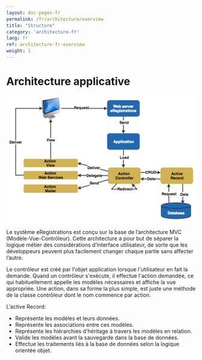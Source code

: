 ```yaml
---
layout: doc-pages-fr
permalink: /fr/architecture/overview
title: "Structure"
category: 'architecture-fr'
lang: fr
ref: architecture-fr-overview
weight: 1
---
```


# Architecture applicative


<img src="../../img/architecture-applicative.png" />

Le système eRegistrations est conçu sur la base de l’architecture MVC (Modèle-Vue-Contrôleur).
Cette architecture a pour but de séparer la logique métier des considérations d’interface utilisateur, de sorte que les développeurs peuvent plus facilement changer chaque partie sans affecter l’autre.


Le contrôleur est créé par l'objet application lorsque l'utilisateur en fait la demande. Quand un contrôleur s'exécute, il effectue l'action demandée, ce qui habituellement appelle les modèles nécessaires et affiche la vue appropriée. Une action, dans sa forme la plus simple, est juste une méthode de la classe contrôleur dont le nom commence par action.


L’active Record:

- Représente les modèles et leurs données.
- Représente les associations entre ces modèles.
- Représente les hiérarchies d'héritage à travers les modèles en relation.
- Valide les modèles avant la sauvegarde dans la base de données.
- Effectue les traitements liés à la base de données selon la logique orientée objet.
